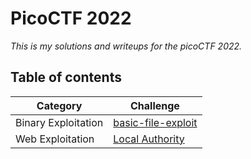# **PicoCTF 2022**

_This is my solutions and writeups for the picoCTF 2022._

## Table of contents

| Category             | Challenge                                                                |
| ----------------- | ------------------------------------------------------------------ |
| Binary Exploitation | [basic-file-exploit](https://github.com/fadelmuharam/picoCTF22/tree/master/basic-file-exploit) |
| Web Exploitation | [Local Authority](https://github.com/fadelmuharam/picoCTF22/tree/master/Local%20Authority) |
